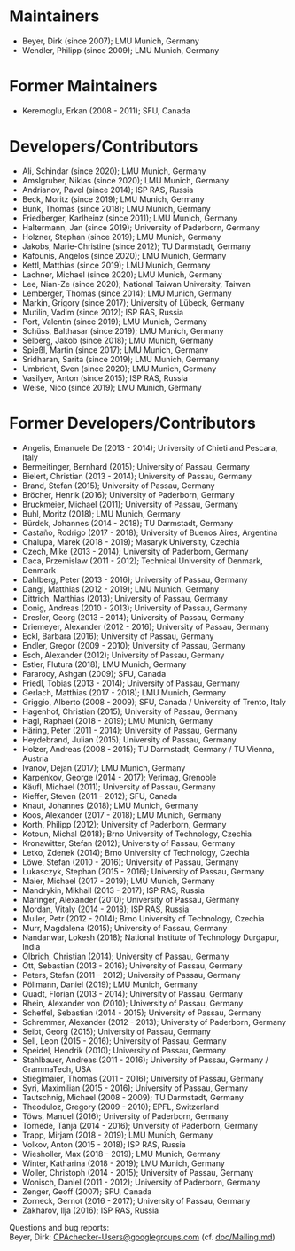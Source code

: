 <!--
This file is part of CPAchecker,
a tool for configurable software verification:
https://cpachecker.sosy-lab.org

SPDX-FileCopyrightText: 2007-2020 Dirk Beyer <https://www.sosy-lab.org>

SPDX-License-Identifier: Apache-2.0
-->

# Maintainers
- Beyer, Dirk (since 2007); LMU Munich, Germany
- Wendler, Philipp (since 2009); LMU Munich, Germany

# Former Maintainers
- Keremoglu, Erkan (2008 - 2011); SFU, Canada

# Developers/Contributors
- Ali, Schindar (since 2020); LMU Munich, Germany
- Amslgruber, Niklas (since 2020); LMU Munich, Germany
- Andrianov, Pavel (since 2014); ISP RAS, Russia
- Beck, Moritz (since 2019); LMU Munich, Germany
- Bunk, Thomas (since 2018); LMU Munich, Germany
- Friedberger, Karlheinz (since 2011); LMU Munich, Germany
- Haltermann, Jan (since 2019); University of Paderborn, Germany
- Holzner, Stephan (since 2019); LMU Munich, Germany
- Jakobs, Marie-Christine (since 2012); TU Darmstadt, Germany
- Kafounis, Angelos (since 2020); LMU Munich, Germany
- Kettl, Matthias (since 2019); LMU Munich, Germany
- Lachner, Michael (since 2020); LMU Munich, Germany
- Lee, Nian-Ze (since 2020); National Taiwan University, Taiwan
- Lemberger, Thomas (since 2014); LMU Munich, Germany
- Markin, Grigory (since 2017); University of Lübeck, Germany
- Mutilin, Vadim (since 2012); ISP RAS, Russia
- Port, Valentin (since 2019); LMU Munich, Germany
- Schüss, Balthasar (since 2019); LMU Munich, Germany
- Selberg, Jakob (since 2018); LMU Munich, Germany
- Spießl, Martin (since 2017); LMU Munich, Germany
- Sridharan, Sarita (since 2019); LMU Munich, Germany
- Umbricht, Sven (since 2020); LMU Munich, Germany
- Vasilyev, Anton (since 2015); ISP RAS, Russia
- Weise, Nico (since 2019); LMU Munich, Germany

# Former Developers/Contributors
- Angelis, Emanuele De (2013 - 2014); University of Chieti and Pescara, Italy
- Bermeitinger, Bernhard (2015); University of Passau, Germany
- Bielert, Christian (2013 - 2014); University of Passau, Germany
- Brand, Stefan (2015); University of Passau, Germany
- Bröcher, Henrik (2016); University of Paderborn, Germany
- Bruckmeier, Michael (2011); University of Passau, Germany
- Buhl, Moritz (2018); LMU Munich, Germany
- Bürdek, Johannes (2014 - 2018); TU Darmstadt, Germany
- Castaño, Rodrigo (2017 - 2018); University of Buenos Aires, Argentina
- Chalupa, Marek (2018 - 2019); Masaryk University, Czechia
- Czech, Mike (2013 - 2014); University of Paderborn, Germany
- Daca, Przemislaw (2011 - 2012); Technical University of Denmark, Denmark
- Dahlberg, Peter (2013 - 2016); University of Passau, Germany
- Dangl, Matthias (2012 - 2019); LMU Munich, Germany
- Dittrich, Matthias (2013); University of Passau, Germany
- Donig, Andreas (2010 - 2013); University of Passau, Germany
- Dresler, Georg (2013 - 2014); University of Passau, Germany
- Driemeyer, Alexander (2012 - 2016); University of Passau, Germany
- Eckl, Barbara (2016); University of Passau, Germany
- Endler, Gregor (2009 - 2010); University of Passau, Germany
- Esch, Alexander (2012); University of Passau, Germany
- Estler, Flutura (2018); LMU Munich, Germany
- Fararooy, Ashgan (2009); SFU, Canada
- Friedl, Tobias (2013 - 2014); University of Passau, Germany
- Gerlach, Matthias (2017 - 2018); LMU Munich, Germany
- Griggio, Alberto (2008 - 2009); SFU, Canada / University of Trento, Italy
- Hagenhof, Christian (2015); University of Passau, Germany
- Hagl, Raphael (2018 - 2019); LMU Munich, Germany
- Häring, Peter (2011 - 2014); University of Passau, Germany
- Heydebrand, Julian (2015); University of Passau, Germany
- Holzer, Andreas (2008 - 2015); TU Darmstadt, Germany / TU Vienna, Austria
- Ivanov, Dejan (2017); LMU Munich, Germany
- Karpenkov, George (2014 - 2017); Verimag, Grenoble
- Käufl, Michael (2011); University of Passau, Germany
- Kieffer, Steven (2011 - 2012); SFU, Canada
- Knaut, Johannes (2018); LMU Munich, Germany
- Koos, Alexander (2017 - 2018); LMU Munich, Germany
- Korth, Philipp (2012); University of Paderborn, Germany
- Kotoun, Michal (2018); Brno University of Technology, Czechia
- Kronawitter, Stefan (2012); University of Passau, Germany
- Letko, Zdenek (2014); Brno University of Technology, Czechia
- Löwe, Stefan (2010 - 2016); University of Passau, Germany
- Lukasczyk, Stephan (2015 - 2016); University of Passau, Germany
- Maier, Michael (2017 - 2019); LMU Munich, Germany
- Mandrykin, Mikhail (2013 - 2017); ISP RAS, Russia
- Maringer, Alexander (2010); University of Passau, Germany
- Mordan, Vitaly (2014 - 2018); ISP RAS, Russia
- Muller, Petr (2012 - 2014); Brno University of Technology, Czechia
- Murr, Magdalena (2015); University of Passau, Germany
- Nandanwar, Lokesh (2018); National Institute of Technology Durgapur, India
- Olbrich, Christian (2014); University of Passau, Germany
- Ott, Sebastian (2013 - 2016); University of Passau, Germany
- Peters, Stefan (2011 - 2012); University of Passau, Germany
- Pöllmann, Daniel (2019); LMU Munich, Germany
- Quadt, Florian (2013 - 2014); University of Passau, Germany
- Rhein, Alexander von (2010); University of Passau, Germany
- Scheffel, Sebastian (2014 - 2015); University of Passau, Germany
- Schremmer, Alexander (2012 - 2013); University of Paderborn, Germany
- Seibt, Georg (2015); University of Passau, Germany
- Sell, Leon (2015 - 2016); University of Passau, Germany
- Speidel, Hendrik (2010); University of Passau, Germany
- Stahlbauer, Andreas (2011 - 2016); University of Passau, Germany / GrammaTech, USA
- Stieglmaier, Thomas (2011 - 2016); University of Passau, Germany
- Syri, Maximilian (2015 - 2016); University of Passau, Germany
- Tautschnig, Michael (2008 - 2009); TU Darmstadt, Germany
- Theoduloz, Gregory (2009 - 2010); EPFL, Switzerland
- Töws, Manuel (2016); University of Paderborn, Germany
- Tornede, Tanja (2014 - 2016); University of Paderborn, Germany
- Trapp, Mirjam (2018 - 2019); LMU Munich, Germany
- Volkov, Anton (2015 - 2018); ISP RAS, Russia
- Wiesholler, Max (2018 - 2019); LMU Munich, Germany
- Winter, Katharina (2018 - 2019); LMU Munich, Germany
- Woller, Christoph (2014 - 2015); University of Passau, Germany
- Wonisch, Daniel (2011 - 2012); University of Paderborn, Germany
- Zenger, Geoff (2007); SFU, Canada
- Zorneck, Gernot (2016 - 2017); University of Passau, Germany
- Zakharov, Ilja (2016); ISP RAS, Russia

Questions and bug reports:  
  Beyer, Dirk: CPAchecker-Users@googlegroups.com (cf. [doc/Mailing.md](doc/Mailing.md))

